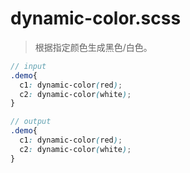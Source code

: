 # dynamic-color.scss
> 根据指定颜色生成黑色/白色。

```scss
// input
.demo{
  c1: dynamic-color(red);
  c2: dynamic-color(white);
}

// output
.demo{
  c1: dynamic-color(red);
  c2: dynamic-color(white);
}
```



